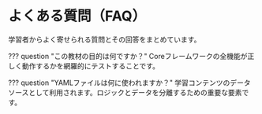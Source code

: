 # よくある質問（FAQ）

学習者からよく寄せられる質問とその回答をまとめています。

??? question "この教材の目的は何ですか？"
    Coreフレームワークの全機能が正しく動作するかを網羅的にテストすることです。

??? question "YAMLファイルは何に使われますか？"
    学習コンテンツのデータソースとして利用されます。ロジックとデータを分離するための重要な要素です。
